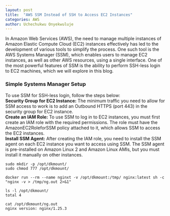 ```yaml
---
layout: post
title:  "AWS SSM Instead of SSH to Access EC2 Instances"
categories: AWS
author: Uchechukwu Onyekwuluje
---
```


In Amazon Web Services (AWS), the need to manage multiple instances of Amazon Elastic Compute Cloud (EC2) instances effectively has led to the development of various tools to simplify the process. One such tool is the AWS Systems Manager (SSM), which enables users to manage EC2 instances, as well as other AWS resources, using a single interface. One of the most powerful features of SSM is the ability to perform SSH-less login to EC2 machines, which we will explore in this blog.

### Simple Systems Manager Setup  
To use SSM for SSH-less login, follow the steps below:
<br>
**Security Group for EC2 Instance:** The minimum traffic you need to allow for SSM access to work 
is to add an Outbound HTTPS (port 443) in the security group for EC2 instance.
<br>
**Create an IAM Role:** To use SSM to log in to EC2 instances, you must first create an IAM role with 
the required permissions. The role must have the AmazonEC2RoleforSSM policy attached to it, which allows 
SSM to access the EC2 instances.
<br>
**Install SSM Agent:** After creating the IAM role, you need to install the SSM agent on each EC2 instance 
you want to access using SSM. The SSM agent is pre-installed on Amazon Linux 2 and Amazon Linux AMIs, 
but you must install it manually on other instances.


```
sudo mkdir -p /opt/dkmount/
sudo chmod 777 /opt/dkmount/

docker run --rm --name nginxt -v /opt/dkmount:/tmp/ nginx:latest sh -c "nginx -v > /tmp/ng.out 2>&1"

ls -l /opt/dkmount/
total 4

cat /opt/dkmount/ng.out 
nginx version: nginx/1.25.3
```
